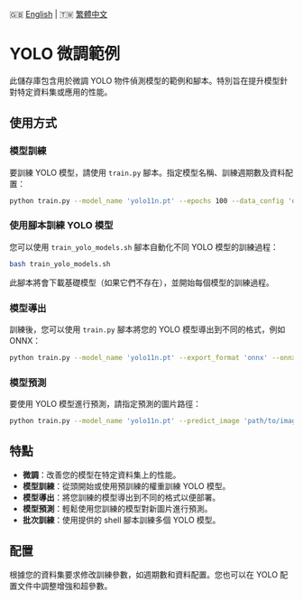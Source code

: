 🇬🇧 [English](./README.md) | 🇹🇼 [繁體中文](./README-zh-tw.md)

# YOLO 微調範例

此儲存庫包含用於微調 YOLO 物件偵測模型的範例和腳本。特別旨在提升模型針對特定資料集或應用的性能。

## 使用方式

### 模型訓練

要訓練 YOLO 模型，請使用 `train.py` 腳本。指定模型名稱、訓練週期數及資料配置：

```bash
python train.py --model_name 'yolo11n.pt' --epochs 100 --data_config 'dataset/data.yaml'
```

### 使用腳本訓練 YOLO 模型

您可以使用 `train_yolo_models.sh` 腳本自動化不同 YOLO 模型的訓練過程：

```bash
bash train_yolo_models.sh
```

此腳本將會下載基礎模型（如果它們不存在），並開始每個模型的訓練過程。

### 模型導出

訓練後，您可以使用 `train.py` 腳本將您的 YOLO 模型導出到不同的格式，例如 ONNX：

```bash
python train.py --model_name 'yolo11n.pt' --export_format 'onnx' --onnx_path 'yolo11n.onnx'
```

### 模型預測

要使用 YOLO 模型進行預測，請指定預測的圖片路徑：

```bash
python train.py --model_name 'yolo11n.pt' --predict_image 'path/to/image.jpg'
```

## 特點

- **微調**：改善您的模型在特定資料集上的性能。
- **模型訓練**：從頭開始或使用預訓練的權重訓練 YOLO 模型。
- **模型導出**：將您訓練的模型導出到不同的格式以便部署。
- **模型預測**：輕鬆使用您訓練的模型對新圖片進行預測。
- **批次訓練**：使用提供的 shell 腳本訓練多個 YOLO 模型。

## 配置

根據您的資料集要求修改訓練參數，如週期數和資料配置。您也可以在 YOLO 配置文件中調整增強和超參數。
